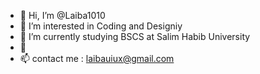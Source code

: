 - 👋 Hi, I’m @Laiba1010
- 👀 I’m interested in Coding and Designiy
- 🌱 I’m currently studying BSCS at Salim Habib University
- 💞️ 
- 📫 contact me : laibauiux@gmail.com 

<!---
Laiba1010/Laiba
